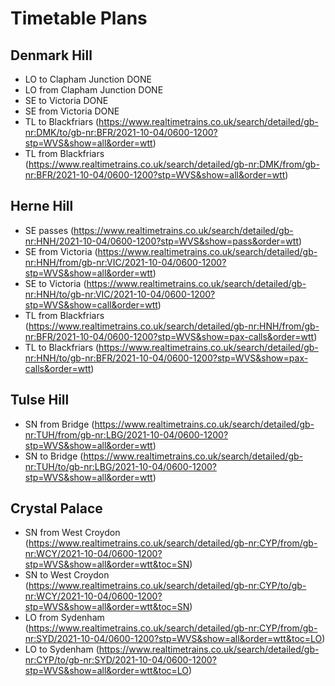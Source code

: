 # Timetable Plans

## Denmark Hill
- LO to Clapham Junction DONE
- LO from Clapham Junction DONE
- SE to Victoria DONE
- SE from Victoria DONE
- TL to Blackfriars (https://www.realtimetrains.co.uk/search/detailed/gb-nr:DMK/to/gb-nr:BFR/2021-10-04/0600-1200?stp=WVS&show=all&order=wtt)
- TL from Blackfriars (https://www.realtimetrains.co.uk/search/detailed/gb-nr:DMK/from/gb-nr:BFR/2021-10-04/0600-1200?stp=WVS&show=all&order=wtt)

## Herne Hill
- SE passes (https://www.realtimetrains.co.uk/search/detailed/gb-nr:HNH/2021-10-04/0600-1200?stp=WVS&show=pass&order=wtt)
- SE from Victoria (https://www.realtimetrains.co.uk/search/detailed/gb-nr:HNH/from/gb-nr:VIC/2021-10-04/0600-1200?stp=WVS&show=all&order=wtt)
- SE to Victoria (https://www.realtimetrains.co.uk/search/detailed/gb-nr:HNH/to/gb-nr:VIC/2021-10-04/0600-1200?stp=WVS&show=call&order=wtt)
- TL from Blackfriars (https://www.realtimetrains.co.uk/search/detailed/gb-nr:HNH/from/gb-nr:BFR/2021-10-04/0600-1200?stp=WVS&show=pax-calls&order=wtt)
- TL to Blackfriars (https://www.realtimetrains.co.uk/search/detailed/gb-nr:HNH/to/gb-nr:BFR/2021-10-04/0600-1200?stp=WVS&show=pax-calls&order=wtt)

## Tulse Hill
- SN from Bridge (https://www.realtimetrains.co.uk/search/detailed/gb-nr:TUH/from/gb-nr:LBG/2021-10-04/0600-1200?stp=WVS&show=all&order=wtt)
- SN to Bridge (https://www.realtimetrains.co.uk/search/detailed/gb-nr:TUH/to/gb-nr:LBG/2021-10-04/0600-1200?stp=WVS&show=all&order=wtt)

## Crystal Palace
- SN from West Croydon (https://www.realtimetrains.co.uk/search/detailed/gb-nr:CYP/from/gb-nr:WCY/2021-10-04/0600-1200?stp=WVS&show=all&order=wtt&toc=SN)
- SN to West Croydon (https://www.realtimetrains.co.uk/search/detailed/gb-nr:CYP/to/gb-nr:WCY/2021-10-04/0600-1200?stp=WVS&show=all&order=wtt&toc=SN)
- LO from Sydenham (https://www.realtimetrains.co.uk/search/detailed/gb-nr:CYP/from/gb-nr:SYD/2021-10-04/0600-1200?stp=WVS&show=all&order=wtt&toc=LO)
- LO to Sydenham (https://www.realtimetrains.co.uk/search/detailed/gb-nr:CYP/to/gb-nr:SYD/2021-10-04/0600-1200?stp=WVS&show=all&order=wtt&toc=LO)
